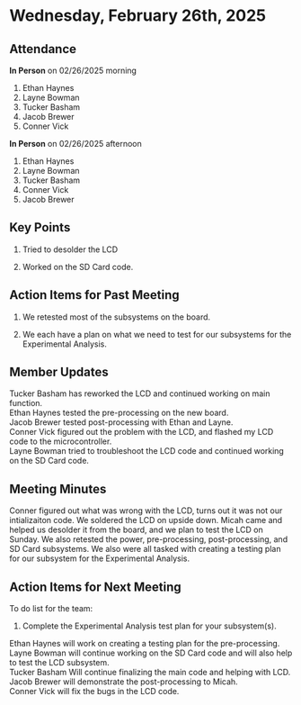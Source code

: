 # Wednesday, February 26th, 2025

## Attendance
**In Person** on 02/26/2025 morning
1. Ethan Haynes
2. Layne Bowman
3. Tucker Basham
4. Jacob Brewer
5. Conner Vick

**In Person** on 02/26/2025 afternoon
1. Ethan Haynes
2. Layne Bowman
3. Tucker Basham
4. Conner Vick
5. Jacob Brewer

## Key Points
1. Tried to desolder the LCD

2. Worked on the SD Card code.


## Action Items for Past Meeting
1. We retested most of the subsystems on the board.

2. We each have a plan on what we need to test for our subsystems for the Experimental Analysis.

## Member Updates

Tucker Basham has reworked the LCD and continued working on main function.  
Ethan Haynes tested the pre-processing on the new board.  
Jacob Brewer tested post-processing with Ethan and Layne.    
Conner Vick figured out the problem with the LCD, and flashed my LCD code to the microcontroller.  
Layne Bowman tried to troubleshoot the LCD code and continued working on the SD Card code.

## Meeting Minutes
Conner figured out what was wrong with the LCD, turns out it was not our intializaiton code. We soldered the LCD on upside down. Micah came and helped us desolder it from the board, and we plan to test the LCD on Sunday. We also retested the power, pre-processing, post-processing, and SD Card subsystems. We also were all tasked with creating a testing plan for our subsystem for the Experimental Analysis.

## Action Items for Next Meeting
To do list for the team:  
1. Complete the Experimental Analysis test plan for your subsystem(s).

Ethan Haynes will work on creating a testing plan for the pre-processing.  
Layne Bowman will continue working on the SD Card code and will also help to test the LCD subsystem.  
Tucker Basham Will continue finalizing the main code and helping with LCD.  
Jacob Brewer will demonstrate the post-processing to Micah.  
Conner Vick will fix the bugs in the LCD code.  


